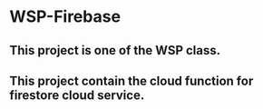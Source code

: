 # WSP-Firebase
## This project is one of the WSP class.
## This project contain the cloud function for firestore cloud service.
